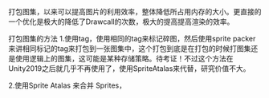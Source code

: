 打包图集，以来可以提高图片的利用效率，整体降低所占用内存的大小。更直接的一个优化是极大的降低了Drawcall的次数，极大的提高提高渲染的效率。


打包图集的方法
1.使用tag，使用相同的tag来标记碎图，然后使用sprite packer来讲相同标记的tag来打包到一张图集中，这个打包到底是在打包的时候打图集还是使用逻辑上的图集，这可能是某种存储策略。待考证！不过这个方法在Unity2019之后就几乎不再使用了，使用SpriteAtalas来代替，研究价值不大。

2.使用Sprite Atalas 来合并 Sprites，
